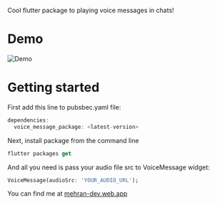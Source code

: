 
Cool flutter package to playing voice messages in chats!


# Demo

![Demo](https://github.com/mehranshoqi/voice_message_player/blob/master/voice_message_intro.gif)


# Getting started

First add this line to pubsbec.yaml file:

```dart
dependencies:
  voice_message_package: <latest-version>
```

Next, install package from the command line
```dart
flutter packages get
```

And all you need is pass your audio file src to VoiceMessage widget:
```dart
VoiceMessage(audioSrc: 'YOUR_AUDIO_URL');
```

You can find me at [mehran-dev.web.app](https://mehran-dev.web.app)




